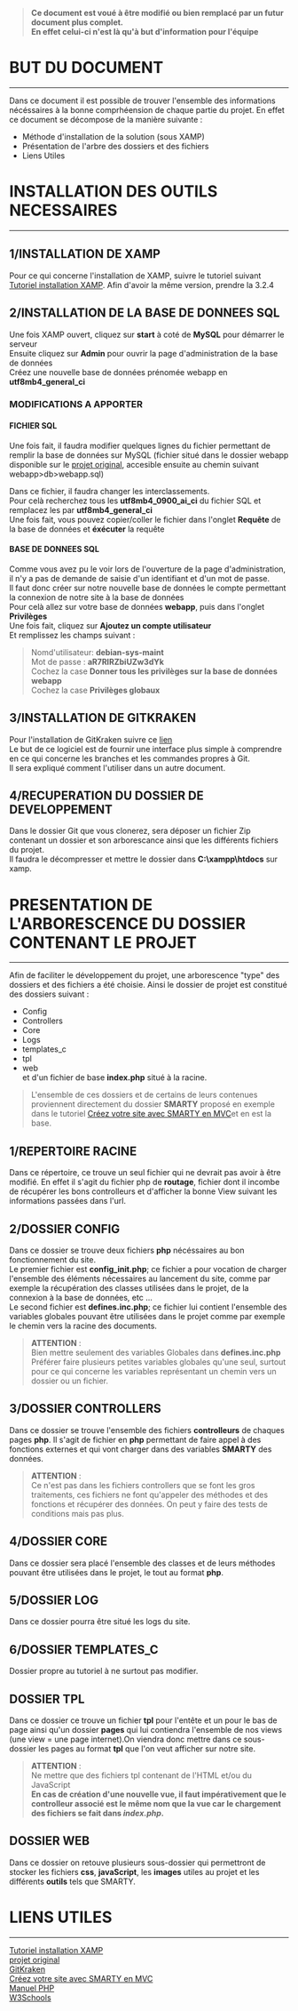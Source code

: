 > **Ce document est voué à être modifié ou bien remplacé par un futur document plus complet.  
En effet celui-ci n'est là qu'à but d'information pour l'équipe**

# BUT DU DOCUMENT
-----

  Dans ce document il est possible de trouver l'ensemble des informations nécéssaires à la bonne comprhéension de chaque partie du projet.
  En effet ce document se décompose de la manière suivante : 
  
  - Méthode d'installation de la solution (sous XAMP)
  - Présentation de l'arbre des dossiers et des fichiers
  - Liens Utiles
  
# INSTALLATION DES OUTILS NECESSAIRES  
---
## 1/INSTALLATION DE XAMP

Pour ce qui concerne l'installation de XAMP, suivre le tutoriel suivant 
[Tutoriel installation XAMP](https://www.ionos.fr/digitalguide/serveur/outils/tutoriel-xampp-creer-un-serveur-de-test-local/).
Afin d'avoir la même version, prendre la 3.2.4

## 2/INSTALLATION DE LA BASE DE DONNEES SQL
 Une fois XAMP ouvert, cliquez sur **start** à coté de **MySQL** pour démarrer le serveur  
 Ensuite cliquez sur **Admin** pour ouvrir la page d'administration de la base de données  
 Créez une nouvelle base de données prénomée webapp en **utf8mb4_general_ci**

### MODIFICATIONS A APPORTER
#### FICHIER SQL

Une fois fait, il faudra modifier quelques lignes du fichier permettant 
de remplir la base de données sur MySQL (fichier situé dans le dossier webapp disponible sur le [projet original](https://github.com/HugoPetermann/Tidal-main/tree/master/webapp),
accesible ensuite au chemin suivant webapp>db>webapp.sql)

Dans ce fichier, il faudra changer les interclassements.  
Pour celà recherchez tous les **utf8mb4_0900_ai_ci** du fichier SQL et remplacez les par **utf8mb4_general_ci**  
Une fois fait, vous pouvez copier/coller le fichier dans l'onglet **Requête** de la base de données et **éxécuter** la requête

#### BASE DE DONNEES SQL

Comme vous avez pu le voir lors de l'ouverture de la page d'administration, il n'y a pas de demande de saisie d'un identifiant et d'un mot de passe.  
Il faut donc créer sur notre nouvelle base de données le compte permettant la connexion de notre site à la base de données  
Pour celà allez sur votre base de données **webapp**, puis dans l'onglet **Privilèges**  
Une fois fait, cliquez sur **Ajoutez un compte utilisateur**  
Et remplissez les champs suivant :  
> Nomd'utilisateur: **debian-sys-maint**  
> Mot de passe : **aR7RIRZbiUZw3dYk**  
Cochez la case **Donner tous les privilèges sur la base de données webapp**  
Cochez la case **Privilèges globaux**  

## 3/INSTALLATION DE GITKRAKEN

Pour l'installation de GitKraken suivre ce  [lien](https://www.gitkraken.com/download)  
Le but de ce logiciel est de fournir une interface plus simple à comprendre en ce qui concerne les branches et les commandes propres à Git.  
Il sera expliqué comment l'utiliser dans un autre document.  

## 4/RECUPERATION DU DOSSIER DE DEVELOPPEMENT

Dans le dossier Git que vous clonerez, sera déposer un fichier Zip contenant un dossier et son arborescance ainsi que les différents fichiers du projet.  
Il faudra le décompresser et mettre le dossier dans **C:\xampp\htdocs** sur xamp.  
  
  
# PRESENTATION DE L'ARBORESCENCE DU DOSSIER CONTENANT LE PROJET
---
Afin de faciliter le développement du projet, une arborescence "type" des dossiers et des fichiers a été choisie. 
  Ainsi le dossier de projet est constitué des dossiers suivant :
- Config
- Controllers
- Core
- Logs
- templates_c
- tpl
- web  
et d'un fichier de base **index.php** situé à la racine.  
> L'ensemble de ces dossiers et de certains de leurs contenues proviennent directement du dossier **SMARTY** proposé en exemple dans le tutoriel [Créez votre site avec SMARTY en MVC](http://fredods.com/creer-votre-site-avec-smarty-en-mvc-partie-1/)et en est la base.

## 1/REPERTOIRE RACINE

Dans ce répertoire, ce trouve un seul fichier qui ne devrait pas avoir à être modifié. En effet il s'agit du fichier php de **routage**, fichier dont il incombe de récupérer les bons controlleurs et d'afficher la bonne View suivant les informations passées dans l'url.

## 2/DOSSIER CONFIG

Dans ce dossier se trouve deux fichiers **php** nécéssaires au bon fonctionnement du site.  
Le premier fichier est **config_init.php**; ce fichier a pour vocation de charger l'ensemble des éléments nécessaires au lancement du site, comme par exemple la récupération des classes utilisées dans le projet, de la connexion à la base de données, etc ...  
Le second fichier est **defines.inc.php**; ce fichier lui contient l'ensemble des variables globales pouvant être utilisées dans le projet comme par exemple le chemin vers la racine des documents.  
> **ATTENTION** :  
> Bien mettre seulement des variables Globales dans **defines.inc.php**  
> Préférer faire plusieurs petites variables globales qu'une seul, surtout pour ce qui concerne les variables représentant un chemin vers un dossier ou un fichier.  

## 3/DOSSIER CONTROLLERS

Dans ce dossier se trouve l'ensemble des fichiers **controlleurs** de chaques pages **php**. Il s'agit de fichier en **php** permettant de faire appel à des fonctions externes et qui vont charger dans des variables **SMARTY** des données.

> **ATTENTION** :  
> Ce n'est pas dans les fichiers controllers que se font les gros traitements, ces fichiers ne font qu'appeler des méthodes et des fonctions et récupérer des données. On peut y faire des tests de conditions mais pas plus.

## 4/DOSSIER CORE

Dans ce dossier sera placé l'ensemble des classes et de leurs méthodes pouvant être utilisées dans le projet, le tout au format **php**.

## 5/DOSSIER LOG

Dans ce dossier pourra être situé les logs du site.

## 6/DOSSIER TEMPLATES_C

Dossier propre au tutoriel à ne surtout pas modifier.

## DOSSIER TPL

Dans ce dossier ce trouve un fichier **tpl** pour l'entête et un pour le bas de page ainsi qu'un dossier **pages** qui lui contiendra l'ensemble de nos views (une view = une page internet).On viendra donc mettre dans ce sous-dossier les pages au format **tpl** que l'on veut afficher sur notre site.
> **ATTENTION** :  
> Ne mettre que des fichiers tpl contenant de l'HTML et/ou du JavaScript  
> **En  cas de création d'une nouvelle vue, il faut impérativement que le controlleur associé est le même nom que la vue car le chargement des fichiers se fait dans *index.php*.**  

## DOSSIER WEB

Dans ce dossier on retouve plusieurs sous-dossier qui permettront de stocker les fichiers **css**, **javaScript**, les **images** utiles au projet et les différents **outils** tels que SMARTY.

# LIENS UTILES
---
[Tutoriel installation XAMP](https://www.ionos.fr/digitalguide/serveur/outils/tutoriel-xampp-creer-un-serveur-de-test-local/)  
[projet original](https://github.com/HugoPetermann/Tidal-main/tree/master/webapp)  
[GitKraken](https://www.gitkraken.com/download)  
[Créez votre site avec SMARTY en MVC](http://fredods.com/creer-votre-site-avec-smarty-en-mvc-partie-1/)  
[Manuel PHP](https://www.php.net/manual/fr/intro-whatis.php)  
[W3Schools](https://www.w3schools.com/)




